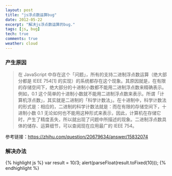 ```yaml
---
layout: post
title: "js浮点数运算bug"
date: 2012-05-22
excerpt: "解决js浮点数运算的bug."
tags: [js, bug]
tech: true
comments: true
weather: cloud
---
```


### 产生原因
  >   在 JavaScript 中存在这个「问题」，所有的支持二进制浮点数运算（绝大部分都是 IEEE 754[1] 的实现）的系统都存在这个现象。其原因就是，在有限的存储空间下，绝大部分的十进制小数都不能用二进制浮点数来精确表示。例如，0.1 这个简单的十进制小数就不能用二进制浮点数来表示。所谓「计算机浮点数」，其实就是二进制的「科学计数法」。在十进制中，科学计数法的形式是：相应的，二进制的科学计数法就是：而在有限的存储空间下，十进制小数 0.1 无论如何也不能用这种形式来表示，因此，计算机在存储它时，产生了精度丢失，所以就出现了问题中所描述的现象。二进制浮点数具体的储存、运算细节，可以查阅现在应用最广的 IEEE 754。

参考链接：<https://zhihu.com/question/20679634/answer/15832074>



### 解决办法
  {% highlight js %}
  var result = 10/3;
  alert(parseFloat(result.toFixed(10)));
  {% endhighlight %}